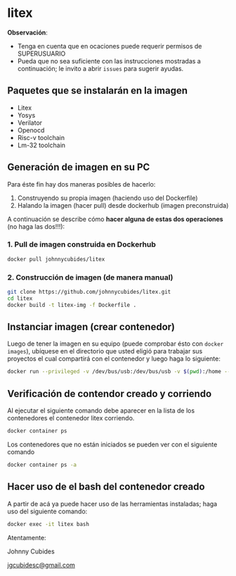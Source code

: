 # litex

**Observación**: 
* Tenga en cuenta que en ocaciones puede requerir permisos de SUPERUSUARIO
* Pueda que no sea suficiente con las instrucciones mostradas a continuación; le invito a abrir `issues` para sugerir ayudas.


## Paquetes que se instalarán en la imagen

* Litex
* Yosys
* Verilator
* Openocd
* Risc-v toolchain
* Lm-32 toolchain

## Generación de imagen en su PC

Para éste fin hay dos maneras posibles de hacerlo:

1. Construyendo su propia imagen (haciendo uso del Dockerfile)
2. Halando la imagen (hacer pull) desde dockerhub (imagen preconstruida)

A continuación se describe cómo **hacer alguna de estas dos operaciones** (no haga las dos!!!):


### 1. Pull de imagen construida en Dockerhub

```bash
docker pull johnnycubides/litex
```

### 2. Construcción de imagen (de manera manual)

```bash
git clone https://github.com/johnnycubides/litex.git
cd litex
docker build -t litex-img -f Dockerfile .
```

## Instanciar imagen (crear contenedor)

Luego de tener la imagen en su equipo (puede comprobar ésto con `docker images`),
ubíquese en el directorio que usted eligió para trabajar sus proyectos el cual
compartirá con el contenedor y luego haga lo siguiente:

```bash
docker run --privileged -v /dev/bus/usb:/dev/bus/usb -v $(pwd):/home --name litex -it -d johnnycubides/litex
```

## Verificación de contendor creado y corriendo

Al ejecutar el siguiente comando debe aparecer en la lista de los contenedores el contenedor
litex corriendo.

```bash
docker container ps
```

Los contenedores que no están iniciados se pueden ver con el siguiente comando

```bash
docker container ps -a
```

## Hacer uso de el bash del contenedor creado

A partir de acá ya puede hacer uso de las herramientas instaladas; haga uso del siguiente
comando:

```bash
docker exec -it litex bash
```

Atentamente:

Johnny Cubides

jgcubidesc@gmail.com
